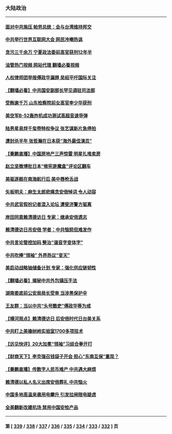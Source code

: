 ### 大陆政治
---
#### [面对中共施压 帕劳总统：会与台湾维持邦交](../../pages/ncid277/n13780555.md?07141645) 
#### [中共举行世界互联网大会 网民冷嘲热讽](../../pages/ncid277/n13780577.md?07141645) 
#### [贪污三千余万 宁夏政法委前高官获刑12年半](../../pages/ncid277/n13780596.md?07141645) 
#### [油管热门视频 网站代理 翻墙必看视频](http://209.222.30.114:81/youtube.html?07141645)
#### [人权律师团举报傅政华漏罪 吴绍平吁国际关注](../../pages/ncid277/n13780561.md?07141645) 
#### [【翻墙必看】中共国安副部长罕见调驻司法部](../../pages/ncid277/n13780452.md?07141645) 
#### [受贿逾千万 山东检察院前女高官李少华获刑](../../pages/ncid277/n13780407.md?07141645) 
#### [美空军B-52轰炸机成功测试高超音速导弹](../../pages/ncid277/n13780324.md?07141645) 
#### [陆男星易烊千玺卷特权争议 张艺谋新片急停拍](../../pages/ncid277/n13780363.md?07141645) 
#### [遭封杀半年 张哲瀚在日本获“海外最佳演员”](../../pages/ncid277/n13780297.md?07141645) 
#### [【秦鹏直播】中国房地产三声惊雷 明星扎堆卖房](../../pages/ncid277/n13780329.md?07141645) 
#### [赵立坚微博批日本“修宪是魔盒”评论区翻车](../../pages/ncid277/n13780183.md?07141645) 
#### [美驱逐舰在南海航行后 美中唇枪舌战](../../pages/ncid277/n13780060.md?07141645) 
#### [矢板明夫：麻生太郎悲痛念安倍悼词 令人动容](../../pages/ncid277/n13780221.md?07141645) 
#### [中共武官假扮记者混入论坛 遭斐济警方驱离](../../pages/ncid277/n13780171.md?07141645) 
#### [岸田同意赖清德访日 专家：继承安倍遗志](../../pages/ncid277/n13779893.md?07141645) 
#### [赖清德访日吊安倍 学者：中共恼怒但难发作](../../pages/ncid277/n13780187.md?07141645) 
#### [中共言论管控加码 整治“谐音字变体字”](../../pages/ncid277/n13779959.md?07141645) 
#### [中共吹捧“领袖” 外界热议“变天”](../../pages/ncid277/n13779870.md?07141645) 
#### [美启动战略铀储备计划 专家：强化供应链韧性](../../pages/ncid277/n13779792.md?07141645) 
#### [【翻墙必看】揭秘中共外包镇压手法](../../pages/ncid277/n13779634.md?07141645) 
#### [湖南娄底前公安局局长受审 当涉黑保护伞](../../pages/ncid277/n13779599.md?07141645) 
#### [王友群：当以中共“头号酷吏”傅政华等为戒](../../pages/ncid277/n13779377.md?07141645) 
#### [【横河观点】赖清德访日 后安倍时代日台美关系](../../pages/ncid277/n13779502.md?07141645) 
#### [中共盯上美橡树岭实验室1700多项技术](../../pages/ncid277/n13779432.md?07141645) 
#### [【远见快评】20大加冕“领袖”习组合拳开打](../../pages/ncid277/n13779419.md?07141645) 
#### [【财商天下】李克强召钱袋子开会 担心“东南互保”重现？](../../pages/ncid277/n13779421.md?07141645) 
#### [【秦鹏直播】传数字人民币难产 中共遇大麻烦](../../pages/ncid277/n13779496.md?07141645) 
#### [赖清德以私人名义出席安倍葬礼 中共恼火](../../pages/ncid277/n13779158.md?07141645) 
#### [中国多地高温来袭用电攀升 引发拉闸限电疑虑](../../pages/ncid277/n13779376.md?07141645) 
#### [全美翻新改建机场 禁用中国安检产品](../../pages/ncid277/n13779356.md?07141645) 

---
#### 第 [ [339](./339.md?07141645) / [338](./338.md?07141645) / [337](./337.md?07141645) / [336](./336.md?07141645) / [335](./335.md?07141645) / [334](./334.md?07141645) / [333](./333.md?07141645) / [332](./332.md?07141645) ] 页
